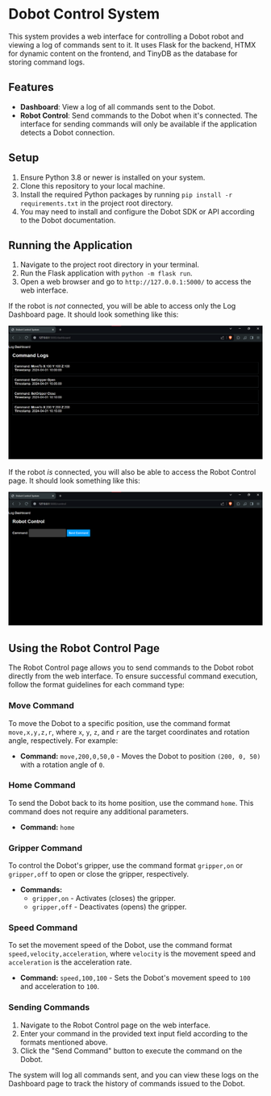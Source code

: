 # Dobot Control System

This system provides a web interface for controlling a Dobot robot and viewing a log of commands sent to it. It uses Flask for the backend, HTMX for dynamic content on the frontend, and TinyDB as the database for storing command logs.

## Features

- **Dashboard**: View a log of all commands sent to the Dobot.
- **Robot Control**: Send commands to the Dobot when it's connected. The interface for sending commands will only be available if the application detects a Dobot connection.

## Setup

1. Ensure Python 3.8 or newer is installed on your system.
2. Clone this repository to your local machine.
3. Install the required Python packages by running `pip install -r requirements.txt` in the project root directory.
4. You may need to install and configure the Dobot SDK or API according to the Dobot documentation.

## Running the Application

1. Navigate to the project root directory in your terminal.
2. Run the Flask application with `python -m flask run`.
3. Open a web browser and go to `http://127.0.0.1:5000/` to access the web interface.

If the robot is _not_ connected, you will be able to access only the Log Dashboard page. It should look something like this:

![Demo Image 1](demo1.png)

If the robot _is_ connected, you will also be able to access the Robot Control page. It should look something like this:

![Demo Image 2](demo2.png)

## Using the Robot Control Page

The Robot Control page allows you to send commands to the Dobot robot directly from the web interface. To ensure successful command execution, follow the format guidelines for each command type:

### Move Command

To move the Dobot to a specific position, use the command format `move,x,y,z,r`, where `x`, `y`, `z`, and `r` are the target coordinates and rotation angle, respectively. For example:

- **Command:** `move,200,0,50,0` - Moves the Dobot to position `(200, 0, 50)` with a rotation angle of `0`.

### Home Command

To send the Dobot back to its home position, use the command `home`. This command does not require any additional parameters.

- **Command:** `home`

### Gripper Command

To control the Dobot's gripper, use the command format `gripper,on` or `gripper,off` to open or close the gripper, respectively.

- **Commands:**
  - `gripper,on` - Activates (closes) the gripper.
  - `gripper,off` - Deactivates (opens) the gripper.

### Speed Command

To set the movement speed of the Dobot, use the command format `speed,velocity,acceleration`, where `velocity` is the movement speed and `acceleration` is the acceleration rate.

- **Command:** `speed,100,100` - Sets the Dobot's movement speed to `100` and acceleration to `100`.

### Sending Commands

1. Navigate to the Robot Control page on the web interface.
2. Enter your command in the provided text input field according to the formats mentioned above.
3. Click the "Send Command" button to execute the command on the Dobot.

The system will log all commands sent, and you can view these logs on the Dashboard page to track the history of commands issued to the Dobot.